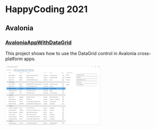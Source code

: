 # HappyCoding 2021
## Avalonia
### [AvaloniaAppWithDataGrid](HappyCoding.AvaloniaAppWithDataGrid)
This project shows how to use the DataGrid control in Avalonia cross-platform apps.

![ResourceImage](HappyCoding.AvaloniaAppWithDataGrid/screenshot.png)